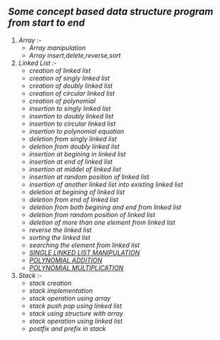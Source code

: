 ## *Some concept based data structure program from start to end*
1. *Array :-*
      * *Array manipulation*
      * *Array insert,delete,reverse,sort*
2. *Linked List :-*
      * *creation of linked list*
      * *creation of singly linked list*
      * *creation of doubly linked list*
      * *creation of circular linked list*
      * *creation of polynomial*
      * *insertion to singly linked list*
      * *insertion to doubly linked list* 
      * *insertion to circular linked list*
      * *insertion to polynomial equation*
      * *deletion from singly linked list*
      * *deletion from doubly linked list*
      * *insertion at begining in linked list*
      * *insertion at end of linked list*
      * *insertion at middel of linked list*
      * *insertion at random position of linked list*
      * *insertion of another linked list into existing linked list*
      * *deletion at begining of linked list*
      * *deletion from end of linked list*
      * *deletion from both begining and end from linked list*
      * *deletion from random position of linked list*
      * *deletion of more than one element from linked list*
      * *reverse the linked list*
      * *sorting the linked list*
      * *searching the element from linked list*
      * [*SINGLE LINKED LIST MANIPULATION*](https://github.com/shreyansh-tyagi/Data-Structure-programs/blob/master/SINGLE%20LINKED%20LIST%20MANIPULATION/main.c) 
      * [*POLYNOMIAL ADDITION*](https://github.com/shreyansh-tyagi/Data-Structure-programs/blob/master/addition%20of%20POLYNOMIAL/main.c)
      * [*POLYNOMIAL MULTIPLICATION*](https://github.com/shreyansh-tyagi/Data-Structure-programs/blob/master/POLYNOMIAL%20MULTIPLICATION/main.c)
3. *Stack :-*
      * *stack creation*
      * *stack implementation*
      * *stack operation using array*
      * *stack push pop using linked list*
      * *stack using structure with array*
      * *stack operation using linked list*
      * *postfix and prefix in stack*

